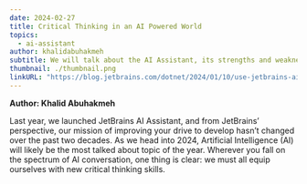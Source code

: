 ```yaml
---
date: 2024-02-27
title: Critical Thinking in an AI Powered World
topics:
  - ai-assistant
author: khalidabuhakmeh
subtitle: We will talk about the AI Assistant, its strengths and weaknesses, examples of edge cases, and strategies to get better results from the JetBrains AI Assistant.
thumbnail: ./thumbnail.png
linkURL: "https://blog.jetbrains.com/dotnet/2024/01/10/use-jetbrains-ai-assistant-to-help-you-understand-changes-in-your-code/"
---
```


**Author: Khalid Abuhakmeh**

Last year, we launched JetBrains AI Assistant, and from JetBrains’ perspective, our mission of improving your drive to develop hasn’t changed over the past two decades. As we head into 2024, Artificial Intelligence (AI) will likely be the most talked about topic of the year. Wherever you fall on the spectrum of AI conversation, one thing is clear: we must all equip ourselves with new critical thinking skills.
